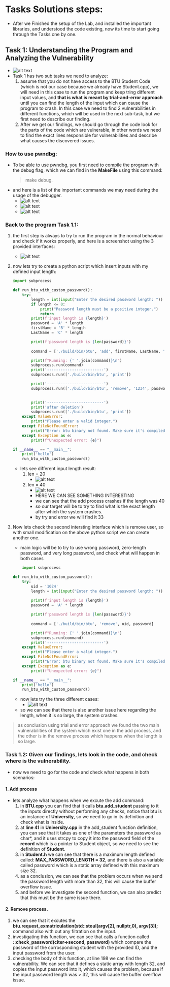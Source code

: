 # Tasks Solutions steps: 
* After we Finished the setup of the Lab, and installed the important libraries, and understood the code existing, now its time to start going through the Tasks one by one.

## Task 1: Understanding the Program and Analyzing the Vulnerability
* ![alt text](image-7.png)
* Task 1 has two sub tasks we need to analyze: 
    1. assume that you do not have access to the BTU Student Code (which is not our case because we already have Student.cpp), we will need in this case to run the program and keep tring different input values, and **that is what is meant by trial-and-error approach** until you can find the length of the input which can cause the program to crash. In this case we need to find 2 vulnerabilities in different functions, which will be used in the next sub-task, but we first need to describe our finding. 
    2. After we get our findings, we should go through the code look for the parts of the code which are vulnerable, in other words we need to find the exact lines responsible for vulnerabilities and describe what causes the discovered issues. 

### How to use pwndbg:
* To be able to use pwndbg, you first need to compile the program with the debug flag, which we can find in the **MakeFile** using this command:
    > make debug. 
* and here is a list of the important commands we may need during the usage of the debugger. 
    * ![alt text](image-8.png)
    * ![alt text](image-9.png)
    * ![alt text](image-10.png)

### Back to the program Task 1.1:
1. the first step is always to try to run the program in the normal behaviour and check if it works properly, and here is a screenshot using the 3 provided interfaces:
    * ![alt text](image-11.png)
2. now lets try to create a python script which insert inputs with my defined input length:
    ``` python
    import subprocess

    def run_btu_with_custom_password():
        try:
            length = int(input("Enter the desired password length: "))
            if length <= 0:
                print("Password length must be a positive integer.")
                return
            print(f'input length is {length}')
            password = 'A' * length
            firstName = 'B' * length
            LastName = 'C' * length

            print(f'password length is {len(password)}')
            
            command = ['./build/bin/btu', 'add', firstName, LastName, '1234', password]

            print(f"Running: {' '.join(command)}\n")
            subprocess.run(command)
            print('-------------------------')
            subprocess.run(['./build/bin/btu', 'print'])

            print('-------------------------')
            subprocess.run(['./build/bin/btu', 'remove', '1234', password])
            

            print('-------------------------')
            print('after deletion')
            subprocess.run(['./build/bin/btu', 'print'])
        except ValueError:
            print("Please enter a valid integer.")
        except FileNotFoundError:
            print("Error: btu binary not found. Make sure it's compiled and in the correct path.")
        except Exception as e:
            print(f"Unexpected error: {e}")

    if __name__ == "__main__":
        print('hello')
        run_btu_with_custom_password()

    ```

    * lets see different input length result: 
        1. len = 20
            - ![alt text](image-14.png)
        2. len = 40
            * ![alt text](image-13.png)
            * HERE WE CAN SEE SOMETHING INTERESTING
            * we can see that the add process crashes if the length was 40
            * so our target will be to try to find what is the exact length after which the system crashes. 
            * by try and error we will find it 33
3. Now lets check the second intersting interface which is remove user, so with small modification on the above python script we can create another one.
    * main logic will be to try to use wrong password, zero-length password, and very long password, and check what will happen in both cases
    ``` python
        import subprocess

    def run_btu_with_custom_password():
        try:
            uid = '1024'
            length = int(input("Enter the desired password length: "))
            
            print(f'input length is {length}')
            password = 'A' * length

            print(f'password length is {len(password)}')
            
            command = ['./build/bin/btu', 'remove', uid, password]

            print(f"Running: {' '.join(command)}\n")
            subprocess.run(command)
            print('-------------------------')
        except ValueError:
            print("Please enter a valid integer.")
        except FileNotFoundError:
            print("Error: btu binary not found. Make sure it's compiled and in the correct path.")
        except Exception as e:
            print(f"Unexpected error: {e}")

    if __name__ == "__main__":
        print('hello')
        run_btu_with_custom_password()


    ```
    * now lets try the three different cases: 
        - ![alt text](image-15.png)
    * so we can see that there is also another issue here regarding the length, when it is so large, the system crashes.

> as conclusion using trial and error approach we found the two main vulnerabilities of the system which exist one in the add process, and the other is in the remove process which happens when the length is so large. 

### Task 1.2: Given our findings, lets look in the code, and check where is the vulnerability. 
* now we need to go for the code and check what happens in both scenarios:

#### 1. Add process
* lets analyze what happens when we excute the add command: 
    1. in **BTU.cpp** you can find that it calls **btu.add_student** passing to it the inputs directly without performing any checks, notice that btu is an instance of **University**, so we need to go in its definition and check what is inside. 
    2. at **line 41** in **University.cpp** in the add_student function definition, you can see that it takes as one of the parameters the password as char*, and it uses strcpy to copy it into the password field of the **record**  which is a pointer to Student object, so we need to see the definition of **Student**. 
    3. in **Student.h** we can see that there is a maximum length defined called: **MAX_PASSWORD_LENGTH = 32**, and there is also a variable called password which is a static array defined with this maximum size 32. 
    4. as a conclusion, we can see that the problem occurs when we send the password length with more than 32, this will cause the buffer overflow issue.
    5. and before we investigate the second function, we can also predict that this must be the same issue there. 
#### 2. Remove process. 
1. we can see that it excutes the **btu.request_exmatriculation(std::stoul(argv[2], nullptr,0), argv[3]);** command also with out any filtration on the input.
2. investigating this function, we can see that calls a function called **::check_password(citer->second, password)** which compare the password of the corrosponding student with the provided ID, and the input password from the user.
3. checking the body of this function, at line 198 we can find the vulnerability. We can see that it defines a static array with length 32, and copies the input password into it, which causes the problem, because if the input password length was > 32, this will cause the buffer overflow issue. 